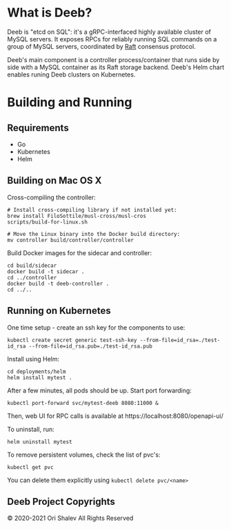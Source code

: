 # What is Deeb?

Deeb is "etcd on SQL": it's a gRPC-interfaced highly available cluster of MySQL servers. It exposes RPCs for reliably running SQL commands on a group of MySQL servers, coordinated by [Raft](https://raft.github.io/) consensus protocol.

Deeb's main component is a controller process/container that runs side by side with a MySQL container as its Raft storage backend.
Deeb's Helm chart enables runing Deeb clusters on Kubernetes.

# Building and Running

## Requirements

* Go
* Kubernetes
* Helm

## Building on Mac OS X

Cross-compiling the controller:
```
# Install cross-compiling library if not installed yet:
brew install FiloSottile/musl-cross/musl-cros
scripts/build-for-linux.sh

# Move the Linux binary into the Docker build directory:
mv controller build/controller/controller
```

Build Docker images for the sidecar and controller:
```
cd build/sidecar
docker build -t sidecar .
cd ../controller
docker build -t deeb-controller .
cd ../..
```

## Running on Kubernetes

One time setup - create an ssh key for the components to use:
```
kubectl create secret generic test-ssh-key --from-file=id_rsa=./test-id_rsa --from-file=id_rsa.pub=./test-id_rsa.pub

```

Install using Helm:
```
cd deployments/helm
helm install mytest .
```

After a few minutes, all pods should be up.
Start port forwarding:
```
kubectl port-forward svc/mytest-deeb 8080:11000 &
```
Then, web UI for RPC calls is available at https://localhost:8080/openapi-ui/

To uninstall, run:
```
helm uninstall mytest
```
To remove persistent volumes, check the list of pvc's:
```
kubectl get pvc
```
You can delete them explicitly using `kubectl delete pvc/<name>`

## Deeb Project Copyrights

© 2020-2021 Ori Shalev All Rights Reserved
